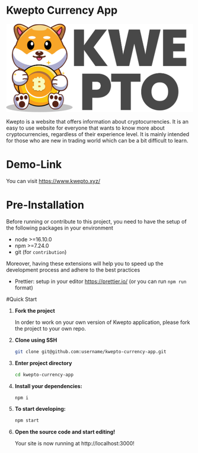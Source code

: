 # Kwepto Currency App

![Kwepto Currency App](./src/assets/LogoImg.svg)


Kwepto is a website that offers information about cryptocurrencies. It is an easy to use website for everyone that wants to know more about cryptocurrencies, regardless of their experience level. It is mainly intended for those who are new in trading world which can be a bit difficult to learn.

# Demo-Link
You can visit https://www.kwepto.xyz/

# Pre-Installation
Before running or contribute to this project, you need to have the setup of the following packages in your environment

- node >=16.10.0
- npm >=7.24.0
- git (for `contribution`)

Moreover, having these extensions will help you to speed up the development process and adhere to the best practices

- Prettier: setup in your editor https://prettier.io/ (or you can run `npm run` format)

#Quick Start

1.  **Fork the project**

    In order to work on your own version of Kwepto application, please fork the project to your own repo.

2.  **Clone using SSH**

    ```sh
    git clone git@github.com:username/kwepto-currency-app.git
    ```

3.  **Enter project directory**

    ```sh
    cd kwepto-currency-app
    ```

4.  **Install your dependencies:**

    ```sh
    npm i
    ```

5.  **To start developing:**

    ```sh
    npm start
    ```

6.  **Open the source code and start editing!**

    Your site is now running at http://localhost:3000!

